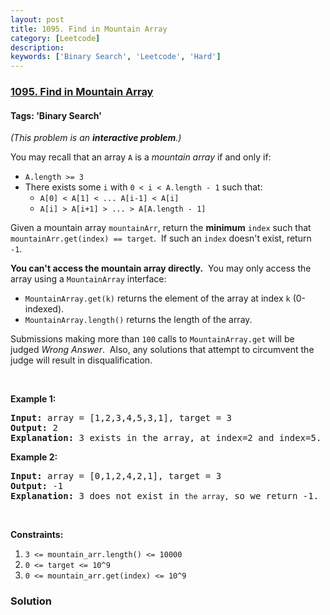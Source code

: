 ```yaml
---
layout: post
title: 1095. Find in Mountain Array
category: [Leetcode]
description: 
keywords: ['Binary Search', 'Leetcode', 'Hard']
---
```

### [1095. Find in Mountain Array](https://leetcode.com/problems/find-in-mountain-array)

#### Tags: 'Binary Search'

<div class="content__u3I1 question-content__JfgR"><div><p><em>(This problem is an <strong>interactive problem</strong>.)</em></p>
<p>You may recall that an array <code>A</code> is a <em>mountain array</em> if and only if:</p>
<ul>
<li><code>A.length &gt;= 3</code></li>
<li>There exists some <code>i</code> with <code>0 &lt; i &lt; A.length - 1</code> such that:
	<ul>
<li><code>A[0] &lt; A[1] &lt; ... A[i-1] &lt; A[i]</code></li>
<li><code>A[i] &gt; A[i+1] &gt; ... &gt; A[A.length - 1]</code></li>
</ul>
</li>
</ul>
<p>Given a mountain array <code>mountainArr</code>, return the <strong>minimum</strong> <code>index</code> such that <code>mountainArr.get(index) == target</code>.  If such an <code>index</code> doesn't exist, return <code>-1</code>.</p>
<p><strong>You can't access the mountain array directly.</strong>  You may only access the array using a <code>MountainArray</code> interface:</p>
<ul>
<li><code>MountainArray.get(k)</code> returns the element of the array at index <code>k</code> (0-indexed).</li>
<li><code>MountainArray.length()</code> returns the length of the array.</li>
</ul>
<p>Submissions making more than <code>100</code> calls to <code>MountainArray.get</code> will be judged <em>Wrong Answer</em>.  Also, any solutions that attempt to circumvent the judge will result in disqualification.</p>
<ol>
</ol>
<p> </p>
<p><strong>Example 1:</strong></p>
<pre><strong>Input:</strong> array = [1,2,3,4,5,3,1], target = 3
<strong>Output:</strong> 2
<strong>Explanation:</strong> 3 exists in the array, at index=2 and index=5. Return the minimum index, which is 2.</pre>
<p><strong>Example 2:</strong></p>
<pre><strong>Input:</strong> array = [0,1,2,4,2,1], target = 3
<strong>Output:</strong> -1
<strong>Explanation:</strong> 3 does not exist in <code>the array,</code> so we return -1.
</pre>
<p> </p>
<p><strong>Constraints:</strong></p>
<ol>
<li><code>3 &lt;= mountain_arr.length() &lt;= 10000</code></li>
<li><code>0 &lt;= target &lt;= 10^9</code></li>
<li><code>0 &lt;= mountain_arr.get(index) &lt;= 10^9</code></li>
</ol></div></div>

### Solution

